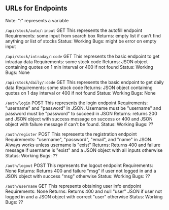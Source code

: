 ## URLs for Endpoints

Note: ":" represents a variable

`/api/stock/auto/:input`
GET
This represents the autofill endpoint
Requirements: some input from search box
Returns: empty list if can't find anything or list of stocks
Status: Working
Bugs: might be error on empty input

`/api/stock/intraday/:code`
GET
This represents the basic endpoint to get intraday data
Requirements: some stock code
Returns: JSON object containing quotes on 1 min interval or 400 if not found
Status: Working
Bugs: None

`/api/stock/daily/:code`
GET
This represents the basic endpoint to get daily data
Requirements: some stock code
Returns: JSON object containing quotes on 1 day interval or 400 if not found
Status: Working
Bugs: None

`/auth/login`
POST
This represents the login endpoint
Requirements: "username" and "password" in JSON. Username must be "username" and password must be "password" to succeed in JSON
Returns: returns 200 and JSON object with success message on success or 400 and JSON object with failure message if can't be found.
Status: Working
Bugs: ??

`/auth/register`
POST
This represents the registration endpoint
Requirements: "username", "password", "email", and "name" in JSON. Always works unless username is "exist"
Returns: Returns 400 and failure message if username is "exist" and a JSON object with all inputs otherwise
Status: Working
Bugs: ??

`/auth/logout`
POST
This represents the logout endpoint
Requirements: None
Returns: Returns 400 and failure "msg" if user not logged in and a JSON object with success "msg" otherwise
Status: Working
Bugs: ??

`/auth/username`
GET
This represents obtaining user info endpoint
Requirements: None
Returns: Returns 400 and null "user" JSON if user not logged in and a JSON object with correct "user" otherwise
Status: Working
Bugs: ??